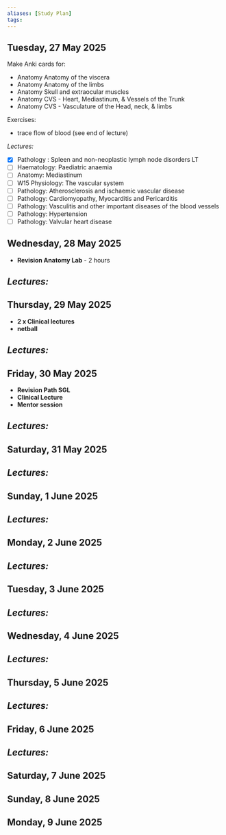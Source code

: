 ```yaml
---
aliases: [Study Plan]
tags: 
---
```




## Tuesday, 27 May 2025

Make Anki cards for:
- Anatomy Anatomy of the viscera
- Anatomy Anatomy of the limbs
- Anatomy Skull and extraocular muscles
- Anatomy CVS - Heart, Mediastinum, & Vessels of the Trunk
- Anatomy CVS - Vasculature of the Head, neck, & limbs

Exercises:
- trace flow of blood (see end of lecture)

*Lectures:*
- [x] Pathology : Spleen and non-neoplastic lymph node disorders LT
- [ ] Haematology: Paediatric anaemia
- [ ] Anatomy: Mediastinum 
- [ ] W15 Physiology: The vascular system
- [ ] Pathology: Atherosclerosis and ischaemic vascular disease
- [ ] Pathology: Cardiomyopathy, Myocarditis and Pericarditis 
- [ ] Pathology: Vasculitis and other important diseases of the blood vessels 
- [ ] Pathology: Hypertension 
- [ ] Pathology: Valvular heart disease
## Wednesday, 28 May 2025

- **Revision Anatomy Lab** - 2 hours

*Lectures:*
- 
## Thursday, 29 May 2025
- **2 x Clinical lectures**
- **netball**

*Lectures:*
- 
## Friday, 30 May 2025
- **Revision Path SGL**
- **Clinical Lecture**
- **Mentor session**

*Lectures:*
- 
## Saturday, 31 May 2025

*Lectures:*
- 

## Sunday, 1 June 2025

*Lectures:*
- 

## Monday, 2 June 2025

*Lectures:*
- 

## Tuesday, 3 June 2025


*Lectures:*
- 
## Wednesday, 4 June 2025


*Lectures:*
- 
## Thursday, 5 June 2025


*Lectures:*
- 
## Friday, 6 June 2025


*Lectures:*
- 
## Saturday, 7 June 2025


## Sunday, 8 June 2025


## Monday, 9 June 2025

